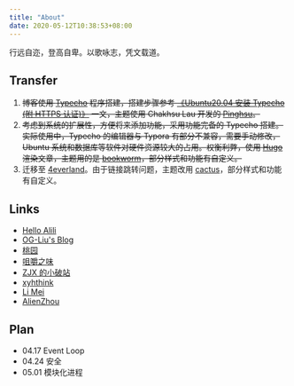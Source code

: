 ```yaml
---
title: "About"
date: 2020-05-12T10:38:53+08:00
---
```


行远自迩，登高自卑。以歌咏志，凭文载道。

## Transfer

1. ~~博客使用 [Typecho](http://typecho.org/) 程序搭建，搭建步骤参考 [《Ubuntu20.04 安装 Typecho (附 HTTPS 认证)》](/posts/ubuntu20.04-安装-typecho-附-https-认证/) 一文，主题使用 Chakhsu Lau 开发的 [Pinghsu](https://github.com/chakhsu/pinghsu)。~~
2. ~~考虑到系统的扩展性，方便将来添加功能，采用功能完备的 Typecho 搭建。实际使用中，Typecho 的编辑器与 Typora 有部分不兼容，需要手动修改，Ubuntu 系统和数据库等软件对硬件资源较大的占用。权衡利弊，使用 [Hugo](https://gohugo.io/) 渲染文章，主题用的是 [bookworm](https://github.com/gethugothemes/bookworm)，部分样式和功能有自定义。~~
3. 迁移至 [4everland](https://4everland.org)。由于链接跳转问题，主题改用 [cactus](https://github.com/monkeyWzr/hugo-theme-cactus)，部分样式和功能有自定义。

## Links

- [Hello Alili](https://alili.tech/)
- [OG-Liu's Blog](https://ogliu.com/)
- [桃园](https://www.taoweng.site/)
- [咀嚼之味](https://jerryzou.com/all-articles/)
- [ZJX 的小破站](https://zzzjx0912.github.io/)
- [xyhthink](https://www.xyhthink.com/archives/)
- [Li Mei](https://limeii.github.io/tag/)
- [AlienZhou](https://www.alienzhou.com/)

## Plan

- 04.17 Event Loop
- 04.24 安全
- 05.01 模块化进程
